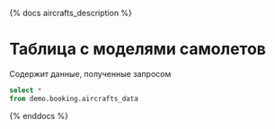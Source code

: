 {% docs aircrafts_description %}
# Таблица с моделями самолетов
Содержит данные, полученные запросом
```sql
select *
from demo.booking.aircrafts_data
```
{% enddocs %}